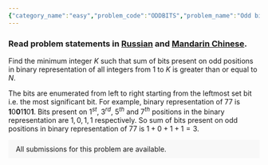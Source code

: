 ```yaml
---
{"category_name":"easy","problem_code":"ODDBITS","problem_name":"Odd bits","problemComponents":{"constraints":"- $1 \\leq T \\leq 10^3$\n- $1 \\leq N \\leq 10^9$\n","constraintsState":true,"subtasks":"","subtasksState":false,"inputFormat":"- First line will contain $T$, number of testcases. Then the testcases follow.\n- Each testcase contains of a single line of input, an integer $N$.\n","inputFormatState":true,"outputFormat":"For each testcase, output in a single line the minimum possible value of $K$.\n","outputFormatState":true,"sampleTestCases":{"0":{"id":1,"input":"3\n2\n6\n100","output":"2\n5\n57","explanation":"  -  In the first test case, binary representations of $1$ and $2$ are **1**, **1**0. Sum of bits present on odd positions in the binary representation of $1$ and $2$ =  $1 + 1$ = $2$.\n  -  In the second test case, the binary representations of integers from $1$ to $5$ are **1**, **1**0, \n  **1**1, **1**0**0**, **1**0**1** respectively. So the sum of bits present on odd positions in binary \n  representation of integers from $1$ to $5$ are $1, 1, 1, 1, 2$ respectively which makes a total of $6$.","isDeleted":false}}},"video_editorial_url":"","languages_supported":{"0":"CPP14","1":"C","2":"JAVA","3":"PYTH 3.6","4":"CPP17","5":"PYTH","6":"PYP3","7":"CS2","8":"ADA","9":"PYPY","10":"TEXT","11":"PAS fpc","12":"NODEJS","13":"RUBY","14":"PHP","15":"GO","16":"HASK","17":"TCL","18":"PERL","19":"SCALA","20":"LUA","21":"kotlin","22":"BASH","23":"JS","24":"LISP sbcl","25":"rust","26":"PAS gpc","27":"BF","28":"CLOJ","29":"R","30":"D","31":"CAML","32":"FORT","33":"ASM","34":"swift","35":"FS","36":"WSPC","37":"LISP clisp","38":"SQL","39":"SCM guile","40":"PERL6","41":"ERL","42":"CLPS","43":"ICK","44":"NICE","45":"PRLG","46":"ICON","47":"COB","48":"SCM chicken","49":"PIKE","50":"SCM qobi","51":"ST","52":"SQLQ","53":"NEM"},"max_timelimit":1,"source_sizelimit":50000,"problem_author":"soumyadeep_21","problem_tester":"","date_added":"9-07-2021","tags":{"0":"binary","1":"digit","2":"easy","3":"soumyadeep_21","4":"start7","5":"vichitr"},"problem_difficulty_level":"Easy-Medium","best_tag":"Binary Search","editorial_url":"https://discuss.codechef.com/problems/ODDBITS","time":{"view_start_date":1627219800,"submit_start_date":1627219800,"visible_start_date":1627219800,"end_date":1735669800},"is_direct_submittable":false,"problemDiscussURL":"https://discuss.codechef.com/search?q=ODDBITS","is_proctored":false,"visitedContests":{},"layout":"problem"}
---
```

### Read problem statements in [Russian](https://www.codechef.com/download/translated/START7/russian/ODDBITS.pdf) and [Mandarin Chinese](https://www.codechef.com/download/translated/START7/mandarin/ODDBITS.pdf).

Find the minimum integer $K$ such that sum of bits present on odd positions in binary representation of all integers from $1$ to $K$ is greater than or equal to $N$.

The bits are enumerated from left to right starting from the leftmost set bit i.e. the most significant bit. For example, binary representation of $77$ is **1**0**0**1**1**0**1**. Bits present on $1^{st}$, $3^{rd}$, $5^{th}$ and $7^{th}$ positions in the binary representation are $1, 0, 1, 1$ respectively. So sum of bits present on odd positions in binary representation of $77$ is $1 + 0 + 1 + 1 = 3$.




<aside style='background: #f8f8f8;padding: 10px 15px;'><div>All submissions for this problem are available.</div></aside>